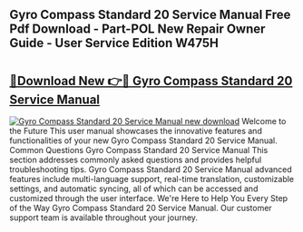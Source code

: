 ## Gyro Compass Standard 20 Service Manual Free Pdf Download - Part-POL New Repair Owner Guide - User Service Edition W475H

# <h2><a href="http://bc53003.oget.top/?id=Gyro+Compass+Standard+20+Service+Manual">🔗Download New 👉🔴 Gyro Compass Standard 20 Service Manual</a></h2>

[![Gyro Compass Standard 20 Service Manual new download](https://i.imgur.com/5g1atiW.png)](http://bc53003.oget.top/?id=Gyro+Compass+Standard+20+Service+Manual)
Welcome to the Future This user manual showcases the innovative features and functionalities of your new Gyro Compass Standard 20 Service Manual. Common Questions Gyro Compass Standard 20 Service Manual This section addresses commonly asked questions and provides helpful troubleshooting tips. Gyro Compass Standard 20 Service Manual advanced features include multi-language support, real-time translation, customizable settings, and automatic syncing, all of which can be accessed and customized through the user interface. We're Here to Help You Every Step of the Way Gyro Compass Standard 20 Service Manual. Our customer support team is available throughout your journey.
